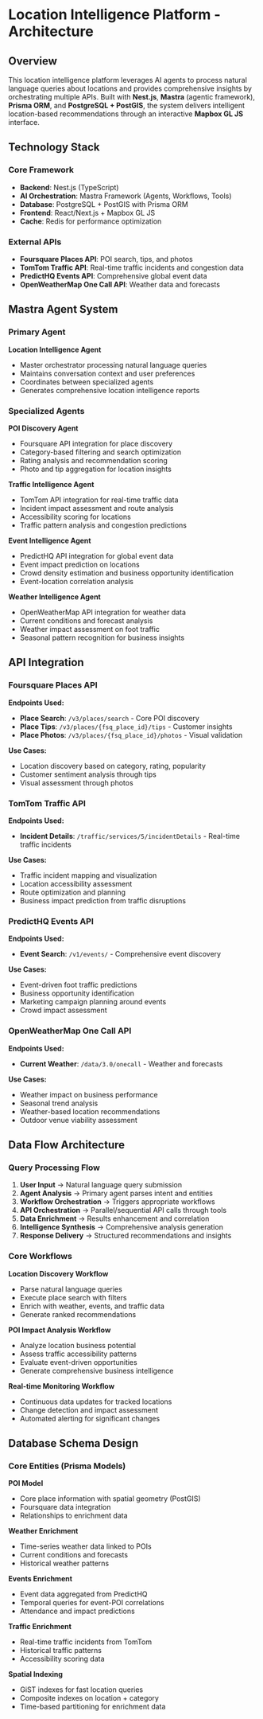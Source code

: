 # Location Intelligence Platform - Architecture

## Overview

This location intelligence platform leverages AI agents to process natural language queries about locations and provides comprehensive insights by orchestrating multiple APIs. Built with **Nest.js**, **Mastra** (agentic framework), **Prisma ORM**, and **PostgreSQL + PostGIS**, the system delivers intelligent location-based recommendations through an interactive **Mapbox GL JS** interface.

## Technology Stack

### Core Framework
- **Backend**: Nest.js (TypeScript)
- **AI Orchestration**: Mastra Framework (Agents, Workflows, Tools)
- **Database**: PostgreSQL + PostGIS with Prisma ORM
- **Frontend**: React/Next.js + Mapbox GL JS
- **Cache**: Redis for performance optimization

### External APIs
- **Foursquare Places API**: POI search, tips, and photos
- **TomTom Traffic API**: Real-time traffic incidents and congestion data
- **PredictHQ Events API**: Comprehensive global event data
- **OpenWeatherMap One Call API**: Weather data and forecasts

## Mastra Agent System

### Primary Agent
**Location Intelligence Agent**
- Master orchestrator processing natural language queries
- Maintains conversation context and user preferences
- Coordinates between specialized agents
- Generates comprehensive location intelligence reports

### Specialized Agents

**POI Discovery Agent**
- Foursquare API integration for place discovery
- Category-based filtering and search optimization
- Rating analysis and recommendation scoring
- Photo and tip aggregation for location insights

**Traffic Intelligence Agent**
- TomTom API integration for real-time traffic data
- Incident impact assessment and route analysis
- Accessibility scoring for locations
- Traffic pattern analysis and congestion predictions

**Event Intelligence Agent**
- PredictHQ API integration for global event data
- Event impact prediction on locations
- Crowd density estimation and business opportunity identification
- Event-location correlation analysis

**Weather Intelligence Agent**
- OpenWeatherMap API integration for weather data
- Current conditions and forecast analysis
- Weather impact assessment on foot traffic
- Seasonal pattern recognition for business insights

## API Integration

### Foursquare Places API
**Endpoints Used:**
- **Place Search**: `/v3/places/search` - Core POI discovery
- **Place Tips**: `/v3/places/{fsq_place_id}/tips` - Customer insights
- **Place Photos**: `/v3/places/{fsq_place_id}/photos` - Visual validation

**Use Cases:**
- Location discovery based on category, rating, popularity
- Customer sentiment analysis through tips
- Visual assessment through photos

### TomTom Traffic API
**Endpoints Used:**
- **Incident Details**: `/traffic/services/5/incidentDetails` - Real-time traffic incidents

**Use Cases:**
- Traffic incident mapping and visualization
- Location accessibility assessment
- Route optimization and planning
- Business impact prediction from traffic disruptions

### PredictHQ Events API
**Endpoints Used:**
- **Event Search**: `/v1/events/` - Comprehensive event discovery

**Use Cases:**
- Event-driven foot traffic predictions
- Business opportunity identification
- Marketing campaign planning around events
- Crowd impact assessment

### OpenWeatherMap One Call API
**Endpoints Used:**
- **Current Weather**: `/data/3.0/onecall` - Weather and forecasts

**Use Cases:**
- Weather impact on business performance
- Seasonal trend analysis
- Weather-based location recommendations
- Outdoor venue viability assessment

## Data Flow Architecture

### Query Processing Flow
1. **User Input** → Natural language query submission
2. **Agent Analysis** → Primary agent parses intent and entities
3. **Workflow Orchestration** → Triggers appropriate workflows
4. **API Orchestration** → Parallel/sequential API calls through tools
5. **Data Enrichment** → Results enhancement and correlation
6. **Intelligence Synthesis** → Comprehensive analysis generation
7. **Response Delivery** → Structured recommendations and insights

### Core Workflows

**Location Discovery Workflow**
- Parse natural language queries
- Execute place search with filters
- Enrich with weather, events, and traffic data
- Generate ranked recommendations

**POI Impact Analysis Workflow**
- Analyze location business potential
- Assess traffic accessibility patterns
- Evaluate event-driven opportunities
- Generate comprehensive business intelligence

**Real-time Monitoring Workflow**
- Continuous data updates for tracked locations
- Change detection and impact assessment
- Automated alerting for significant changes

## Database Schema Design

### Core Entities (Prisma Models)

**POI Model**
- Core place information with spatial geometry (PostGIS)
- Foursquare data integration
- Relationships to enrichment data

**Weather Enrichment**
- Time-series weather data linked to POIs
- Current conditions and forecasts
- Historical weather patterns

**Events Enrichment**
- Event data aggregated from PredictHQ
- Temporal queries for event-POI correlations
- Attendance and impact predictions

**Traffic Enrichment**
- Real-time traffic incidents from TomTom
- Historical traffic patterns
- Accessibility scoring data

**Spatial Indexing**
- GiST indexes for fast location queries
- Composite indexes on location + category
- Time-based partitioning for enrichment data
